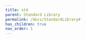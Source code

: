 ```yaml
---
title: std
parent: Standard Library
permalink: /docs/StandardLibrary#
has_children: true
nav_order: 1
---
```

